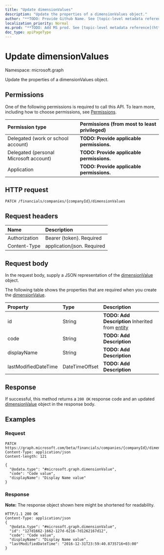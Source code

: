 ```yaml
---
title: "Update dimensionValues"
description: "Update the properties of a dimensionValues object."
author: "**TODO: Provide Github Name. See [topic-level metadata reference](https://msgo.azurewebsites.net/add/document/guidelines/metadata.html#topic-level-metadata)**"
localization_priority: Normal
ms.prod: "**TODO: Add MS prod. See [topic-level metadata reference](https://msgo.azurewebsites.net/add/document/guidelines/metadata.html#topic-level-metadata)**"
doc_type: apiPageType
---
```


# Update dimensionValues

Namespace: microsoft.graph

Update the properties of a dimensionValues object.

## Permissions
One of the following permissions is required to call this API. To learn more, including how to choose permissions, see [Permissions](/concepts/permissions-reference.md).

|Permission type|Permissions (from most to least privileged)|
|:---|:---|
|Delegated (work or school account)|**TODO: Provide applicable permissions.**|
|Delegated (personal Microsoft account)|**TODO: Provide applicable permissions.**|
|Application|**TODO: Provide applicable permissions.**|

## HTTP request
<!-- {
  "blockType": "ignored"
}
-->
``` http
PATCH /financials/companies/{companyId}/dimensionValues
```

## Request headers
|Name|Description|
|:---|:---|
|Authorization|Bearer {token}. Required|
|Content-Type|application/json. Required|

## Request body
In the request body, supply a JSON representation of the [dimensionValue](../resources/dimensionvalue.md) object.

The following table shows the properties that are required when you create the [dimensionValue](../resources/dimensionvalue.md).

|Property|Type|Description|
|:---|:---|:---|
|id|String|**TODO: Add Description** Inherited from [entity](../resources/entity.md)|
|code|String|**TODO: Add Description**|
|displayName|String|**TODO: Add Description**|
|lastModifiedDateTime|DateTimeOffset|**TODO: Add Description**|



## Response
If successful, this method returns a `200 OK` response code and an updated [dimensionValue](../resources/dimensionvalue.md) object in the response body.

## Examples

### Request
<!-- {
  "blockType": "request",
  "name": "update_dimensionvalues"
}
-->
``` http
PATCH https://graph.microsoft.com/beta/financials/companies/{companyId}/dimensionValues
Content-Type: application/json
Content-length: 121

{
  "@odata.type": "#microsoft.graph.dimensionValue",
  "code": "Code value",
  "displayName": "Display Name value"
}
```

### Response
**Note:** The response object shown here might be shortened for readability.
<!-- {
  "blockType": "response",
  "truncated": true
}
-->
``` http
HTTP/1.1 200 OK
Content-Type: application/json
{
  "@odata.type": "#microsoft.graph.dimensionValue",
  "id": "127d1662-1662-127d-6216-7d1262167d12",
  "code": "Code value",
  "displayName": "Display Name value",
  "lastModifiedDateTime": "2016-12-31T23:59:40.8735716+03:00"
}
```

